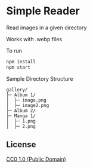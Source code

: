 # Simple Reader
Read images in a given directory

Works with .webp files

To run
``` bash
npm install
npm start
```

Sample Directory Structure
```
gallery/
├─ Album 1/
│  ├─ image.png
│  ├─ image2.png
├─ Album 2/
├─ Manga 1/
│  ├─ 1.png
│  ├─ 2.png

```

## License

[CC0 1.0 (Public Domain)](LICENSE.md)
